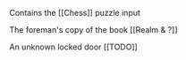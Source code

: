 Contains the [[Chess]] puzzle input

The foreman's copy of the book [[Realm & ?]]

An unknown locked door [[TODO]]